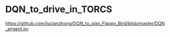 # DQN_to_drive_in_TORCS

https://github.com/lucianzhong/DQN_to_play_Flappy_Bird/blob/master/DQN_angent.py
